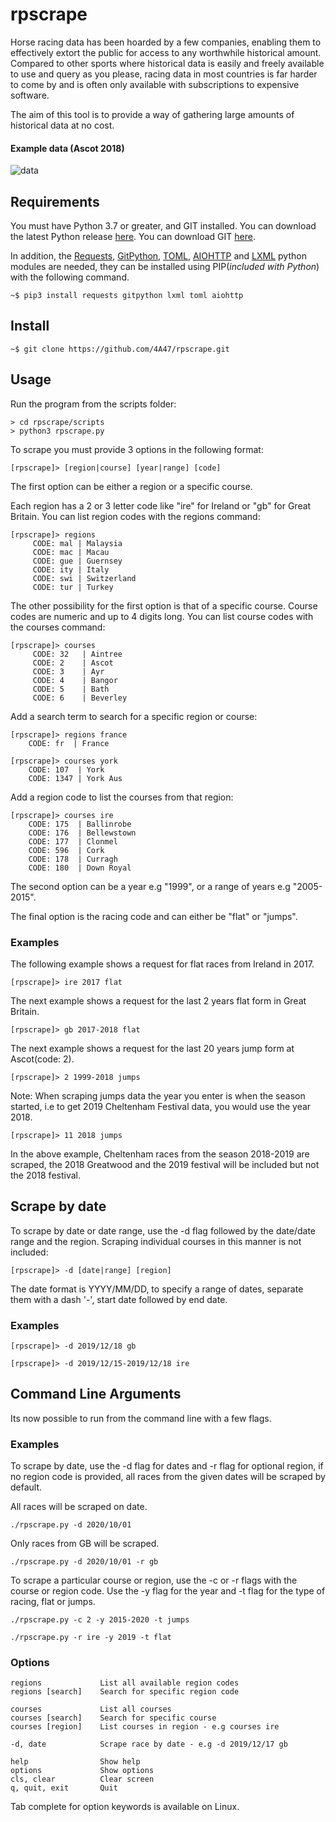 # rpscrape

Horse racing data has been hoarded by a few companies, enabling them to effectively extort the public for access to any worthwhile historical amount. Compared to other sports where historical data is easily and freely available to use and query as you please, racing data in most countries is far harder to come by and is often only available with subscriptions to expensive software.

The aim of this tool is to provide a way of gathering large amounts of historical data at no cost.


#### Example data (Ascot 2018)

![data](https://i.postimg.cc/7LncCDMG/data1.png)

## Requirements

You must have Python 3.7 or greater, and GIT installed. You can download the latest Python release [here](https://www.python.org/downloads/). You can download GIT [here](https://git-scm.com/downloads).

In addition, the [Requests](http://docs.python-requests.org/en/master/), [GitPython](https://gitpython.readthedocs.io/en/stable/), [TOML](https://pypi.org/project/toml/), [AIOHTTP](https://docs.aiohttp.org/en/stable/) and [LXML](https://lxml.de/) python modules are needed, they can be installed using PIP(_included with Python_) with the following command.

```
~$ pip3 install requests gitpython lxml toml aiohttp
```

## Install

```
~$ git clone https://github.com/4A47/rpscrape.git
```

## Usage

Run the program from the scripts folder:
```
> cd rpscrape/scripts
> python3 rpscrape.py
```

To scrape you must provide 3 options in the following format:
```
[rpscrape]> [region|course] [year|range] [code]
```

The first option can be either a region or a specific course.

Each region has a 2 or 3 letter code like "ire" for Ireland or "gb" for Great Britain. You can list region codes with the regions command:
```
[rpscrape]> regions
     CODE: mal | Malaysia
     CODE: mac | Macau
     CODE: gue | Guernsey
     CODE: ity | Italy
     CODE: swi | Switzerland
     CODE: tur | Turkey
```

The other possibility for the first option is that of a specific course. Course codes are numeric and up to 4 digits long. You can list course codes with the courses command:

```
[rpscrape]> courses
     CODE: 32   | Aintree
     CODE: 2    | Ascot
     CODE: 3    | Ayr
     CODE: 4    | Bangor
     CODE: 5    | Bath
     CODE: 6    | Beverley
```

Add a search term to search for a specific region or course:

```
[rpscrape]> regions france
    CODE: fr  | France
```

```
[rpscrape]> courses york
    CODE: 107  | York
    CODE: 1347 | York Aus
```

Add a region code to list the courses from that region:
 ```
[rpscrape]> courses ire
     CODE: 175  | Ballinrobe
     CODE: 176  | Bellewstown
     CODE: 177  | Clonmel
     CODE: 596  | Cork
     CODE: 178  | Curragh
     CODE: 180  | Down Royal
 ```

The second option can be a year e.g "1999", or a range of years e.g "2005-2015".

The final option is the racing code and can either be "flat" or "jumps".


### Examples

The following example shows a request for flat races from Ireland in 2017.

```
[rpscrape]> ire 2017 flat
```

The next example shows a request for the last 2 years flat form in Great Britain.

```
[rpscrape]> gb 2017-2018 flat
```

The next example shows a request for the last 20 years jump form at Ascot(code: 2).
```
[rpscrape]> 2 1999-2018 jumps
```
Note: When scraping jumps data the year you enter is when the season started, i.e to get 2019 Cheltenham Festival data, you would use the year 2018.
```
[rpscrape]> 11 2018 jumps
```
In the above example, Cheltenham races from the season 2018-2019 are scraped, the 2018 Greatwood and the 2019 festival will be included but not the 2018 festival.


## Scrape by date

To scrape by date or date range, use the -d flag followed by the date/date range and the region. Scraping individual courses in this manner is not included:
```
[rpscrape]> -d [date|range] [region]
```

The date format is YYYY/MM/DD, to specify a range of dates, separate them with a dash '-', start date followed by end date.

### Examples
```
[rpscrape]> -d 2019/12/18 gb
```
```
[rpscrape]> -d 2019/12/15-2019/12/18 ire
```

## Command Line Arguments
Its now possible to run from the command line with a few flags.

### Examples
To scrape by date, use the -d flag for dates and -r flag for optional region, if no region code is provided, all races from the given dates will be scraped by default.

All races will be scraped on date.
```
./rpscrape.py -d 2020/10/01
```

Only races from GB will be scraped.
```
./rpscrape.py -d 2020/10/01 -r gb
```

To scrape a particular course or region, use the -c or -r flags with the course or region code. Use the -y flag for the year and -t flag for the type of racing, flat or jumps.
```
./rpscrape.py -c 2 -y 2015-2020 -t jumps
```

```
./rpscrape.py -r ire -y 2019 -t flat
```

### Options

```
regions             List all available region codes
regions [search]    Search for specific region code

courses             List all courses
courses [search]    Search for specific course
courses [region]    List courses in region - e.g courses ire

-d, date            Scrape race by date - e.g -d 2019/12/17 gb       

help                Show help
options             Show options
cls, clear          Clear screen
q, quit, exit       Quit
```

Tab complete for option keywords is available on Linux.
